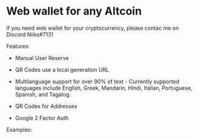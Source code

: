 # Web wallet for any Altcoin

If you need web wallet for your cryptocurrency, please contac me on Discord
Niiks#7131

Features:

- Manual User Reserve

- QR Codes use a local generation URL 

- Multilanguage support for over 90% of text - Currently supported languages include English, Greek, Mandarin, Hindi, Italian, Portuguese, Spanish, and Tagalog.

- QR Codes for Addresses

- Google 2 Factor Auth

Examples:


